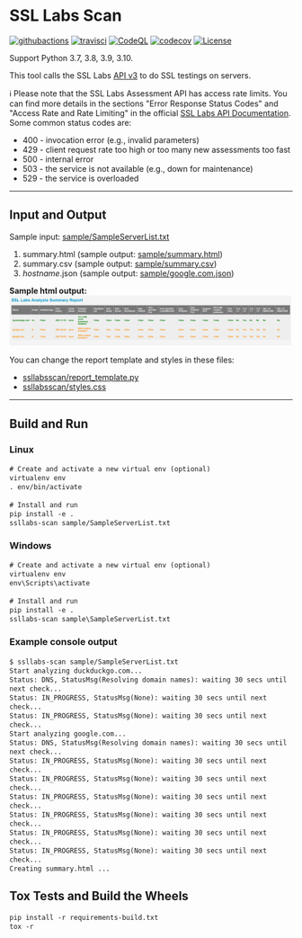 # SSL Labs Scan

[![githubactions](https://github.com/kyhau/ssllabs-scan/workflows/Build-Test/badge.svg)](https://github.com/kyhau/ssllabs-scan/actions/workflows/ci-workflow.yaml)
[![travisci](https://travis-ci.org/kyhau/ssllabs-scan.svg?branch=master)](https://travis-ci.org/kyhau/ssllabs-scan)
[![CodeQL](https://github.com/kyhau/ssllabs-scan/workflows/CodeQL/badge.svg)](https://github.com/kyhau/ssllabs-scan/actions/workflows/codeql-analysis.yml)
[![codecov](https://codecov.io/gh/kyhau/ssllabs-scan/branch/main/graph/badge.svg)](https://app.codecov.io/gh/kyhau/ssllabs-scan/tree/main)
[![License](https://img.shields.io/badge/license-MIT-blue.svg)](http://en.wikipedia.org/wiki/MIT_License)

Support Python 3.7, 3.8, 3.9, 3.10.

This tool calls the SSL Labs [API v3](https://github.com/ssllabs/ssllabs-scan/blob/master/ssllabs-api-docs-v3.md) to do SSL testings on servers.

ℹ️ Please note that the SSL Labs Assessment API has access rate limits. You can find more details in the sections "Error Response Status Codes" and "Access Rate and Rate Limiting" in the official [SSL Labs API Documentation](https://github.com/ssllabs/ssllabs-scan/blob/master/ssllabs-api-docs-v3.md). Some common status codes are:
- 400 - invocation error (e.g., invalid parameters)
- 429 - client request rate too high or too many new assessments too fast
- 500 - internal error
- 503 - the service is not available (e.g., down for maintenance)
- 529 - the service is overloaded

---
## Input and Output

Sample input: [sample/SampleServerList.txt](sample/SampleServerList.txt)

1. summary.html (sample output: [sample/summary.html](https://kyhau.github.io/ssllabs-scan/sample/summary.html))
1. summary.csv (sample output: [sample/summary.csv](sample/summary.csv))
1. _hostname_.json (sample output: [sample/google.com.json](sample/google.com.json))

**Sample html output:**
![alt text](sample/SampleHtmlOutput.png "Sample html output")

You can change the report template and styles in these files:
- [ssllabsscan/report_template.py](./ssllabsscan/report_template.py)
- [ssllabsscan/styles.css](./ssllabsscan/styles.css)


---
## Build and Run

### Linux
```
# Create and activate a new virtual env (optional)
virtualenv env
. env/bin/activate

# Install and run
pip install -e .
ssllabs-scan sample/SampleServerList.txt
```

### Windows
```
# Create and activate a new virtual env (optional)
virtualenv env
env\Scripts\activate

# Install and run
pip install -e .
ssllabs-scan sample\SampleServerList.txt
```

### Example console output
```
$ ssllabs-scan sample/SampleServerList.txt
Start analyzing duckduckgo.com...
Status: DNS, StatusMsg(Resolving domain names): waiting 30 secs until next check...
Status: IN_PROGRESS, StatusMsg(None): waiting 30 secs until next check...
Status: IN_PROGRESS, StatusMsg(None): waiting 30 secs until next check...
Start analyzing google.com...
Status: DNS, StatusMsg(Resolving domain names): waiting 30 secs until next check...
Status: IN_PROGRESS, StatusMsg(None): waiting 30 secs until next check...
Status: IN_PROGRESS, StatusMsg(None): waiting 30 secs until next check...
Status: IN_PROGRESS, StatusMsg(None): waiting 30 secs until next check...
Status: IN_PROGRESS, StatusMsg(None): waiting 30 secs until next check...
Status: IN_PROGRESS, StatusMsg(None): waiting 30 secs until next check...
Status: IN_PROGRESS, StatusMsg(None): waiting 30 secs until next check...
Creating summary.html ...
```

## Tox Tests and Build the Wheels

```
pip install -r requirements-build.txt
tox -r
```
